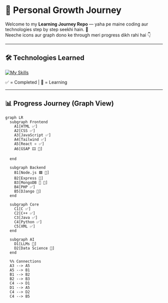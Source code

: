 # 🌱 Personal Growth Journey  

Welcome to my **Learning Journey Repo** — yaha pe maine coding aur technologies step by step seekhi hain. 🚀  
Neeche icons aur graph dono ke through meri progress dikh rahi hai 👇  

---

## 🛠️ Technologies Learned  

[![My Skills](https://skillicons.dev/icons?i=html,css,js,tailwind,react,threejs,mongodb,express,nodejs,cpp,c,java,python,postman,php,vite,vscode,npm,mysql,django,bootstrap)](https://skillicons.dev)  

✅ = Completed | 🔶 = Learning  

---

## 📊 Progress Journey (Graph View)

```mermaid
graph LR
  subgraph Frontend
    A1[HTML ✅]
    A2[CSS ✅]
    A3[JavaScript ✅]
    A4[Tailwind ✅]
    A5[React ⚛️ ✅]
    A6[GSAP 🎞️ 🔶]
   
  end

  subgraph Backend
    B1[Node.js 🟩 🔶]
    B2[Express 🔶]
    B3[MongoDB 🍃 🔶]
    B4[PHP ✅]
    B5[DJango 🔶]
  end

  subgraph Core
    C1[C ✅]
    C2[C++ ✅]
    C3[Java ✅]
    C4[Python ✅]
    C5[XML ✅]
  end

  subgraph AI
    D1[LLMs 🔶]
    D2[Data Science 🔶]
  end

  %% Connections
  A3 --> A5
  A5 --> B1
  B1 --> B2
  B2 --> B3
  C4 --> D1
  D1 --> A5
  C4 --> D2
  C4 --> B5


